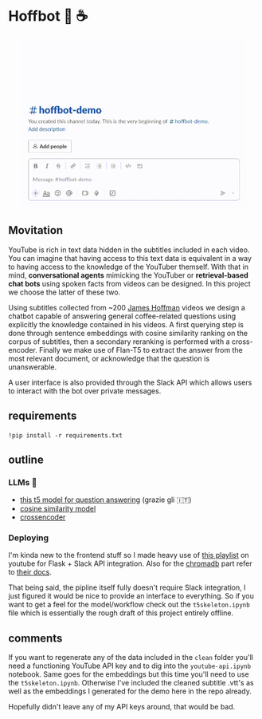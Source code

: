 # Hoffbot :robot: :coffee:

<p align="center">
<img src="media/10x.gif" width=450>
</p>

## Movitation
YouTube is rich in text data hidden in the subtitles included in each video.  You can imagine that having access to this text data is equivalent in a way to having access to the knowledge of the YouTuber themself. With that in mind, **conversational agents** mimicking the YouTuber or **retrieval-based chat bots** using spoken facts from videos can be designed.  In this project we choose the latter of these two.

Using subtitles collected from ~200 [James Hoffman](https://www.youtube.com/channel/UCMb0O2CdPBNi-QqPk5T3gsQ) videos we design a chatbot capable of answering general coffee-related questions using explicitly the knowledge contained in his videos.  A first querying step is done through sentence embeddings with cosine similarity ranking on the corpus of subtitles, then a secondary reranking is performed with a cross-encoder. Finally we make use of Flan-T5 to extract the answer from the most relevant document, or acknowledge that the question is unanswerable.  

A user interface is also provided through the Slack API which allows users to interact with the bot over private messages. 
 
## requirements 
```
!pip install -r requirements.txt 
```

## outline 
### LLMs :hugs:
* [this t5 model for question answering](https://huggingface.co/MaRiOrOsSi/t5-base-finetuned-question-answering) (grazie gli :it:)
* [cosine similarity model](https://huggingface.co/sentence-transformers/multi-qa-MiniLM-L6-cos-v1)
* [crossencoder](https://huggingface.co/cross-encoder/ms-marco-MiniLM-L-6-v2)

### Deploying 
I'm kinda new to the frontend stuff so I made heavy use of [this playlist](https://www.youtube.com/watch?v=KJ5bFv-IRFM&list=PLzMcBGfZo4-kqyzTzJWCV6lyK-ZMYECDc) on youtube for Flask + Slack API integration. Also for the [chromadb](https://www.trychroma.com) part refer to [their docs](https://docs.trychroma.com). 

That being said, the pipline itself fully doesn't require Slack integration, I just figured it would be nice to provide an interface to everything.  So if you want to get a feel for the model/workflow check out the `t5skeleton.ipynb` file which is essentially the rough draft of this project entirely offline. 

## comments
If you want to regenerate any of the data included in the `clean` folder you'll need a functioning YouTube API key and to dig into the `youtube-api.ipynb` notebook.  Same goes for the embeddings but this time you'll need to use the `t5skeleton.ipynb`. Otherwise I've included the cleaned subtitle .vtt's as well as the embeddings I generated for the demo here in the repo already.

Hopefully didn't leave any of my API keys around, that would be bad.
